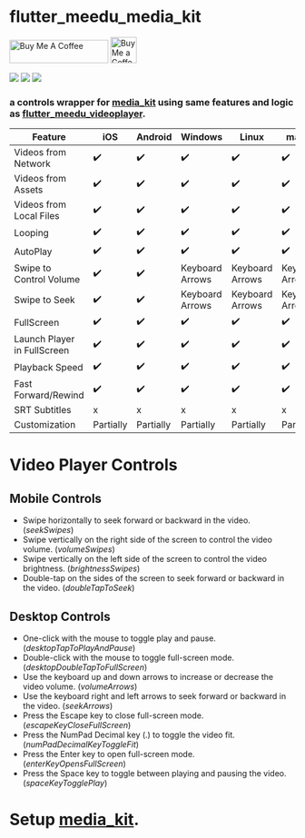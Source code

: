 # flutter_meedu_media_kit




<a href="https://www.buymeacoffee.com/zezo357" target="_blank"><img src="https://cdn.buymeacoffee.com/buttons/default-orange.png" alt="Buy Me A Coffee" height="41" width="174"></a>
<a href='https://ko-fi.com/zezo357' target='_blank'><img height='35' style='border:0px;height:46px;' src='https://az743702.vo.msecnd.net/cdn/kofi3.png?v=0' border='0' alt='Buy Me a Coffee at ko-fi.com' />

<a target="blank" href="https://pub.dev/packages/flutter_meedu_media_kit"><img src="https://img.shields.io/pub/v/flutter_meedu_media_kit?include_prereleases&style=flat-square"/></a>
<img src="https://img.shields.io/github/last-commit/zezo357/flutter_meedu_media_kit/master?style=flat-square"/>
<img src="https://img.shields.io/github/license/zezo357/flutter_meedu_media_kit?style=flat-square"/>



### a controls wrapper for [media_kit](https://pub.dev/packages/media_kit) using same features and logic as [flutter_meedu_videoplayer](https://pub.dev/packages/flutter_meedu_videoplayer).


<!-- 👋 👉 <b>[Complete documentation here](https://zezo357.github.io/flutter_meedu_media_kit/)</b> -->

<!-- <table>
<caption><h4><a href="https://zezo357.github.io/flutter_meedu_media_kit_example/">Flutter Web Demo</a></h4></caption>

  <tbody>
    <tr>
      <td rowspan="2"><img src="https://zezo357.github.io/flutter_meedu_media_kit/assets/q2.gif" alt="meedu_player" width="160" /></td>     
      <td><img src="https://zezo357.github.io/flutter_meedu_media_kit/assets/full.gif" alt="meedu_player" width="300" /></td>      
    </tr>   
    <tr>
      <td><img src="https://zezo357.github.io/flutter_meedu_media_kit/assets/playing_video.png" alt="meedu_player" width="300" /></td>     
    </tr>  
  </tbody>
</table> -->

<table>
<thead>
<tr>
<th>Feature</th>
<th>iOS</th>
<th>Android</th>
<th>Windows</th>
<th>Linux</th>
<th>macOS</th>
<th>Web</th>
</tr>
</thead>
<tbody>
<tr>
<td>Videos from Network</td>
<td>✔️</td>
<td>✔️</td>
<td>✔️</td>
<td>✔️</td>
<td>✔️</td>
<td>x</td>
</tr>
<tr>
<td>Videos from Assets</td>
<td>✔️</td>
<td>✔️</td>
<td>✔️</td>
<td>✔️</td>
<td>✔️</td>
<td>x</td>
</tr>
<tr>
<td>Videos from Local Files</td>
<td>✔️</td>
<td>✔️</td>
<td>✔️</td>
<td>✔️</td>
<td>✔️</td>
<td>x</td>
</tr>
<tr>
<td>Looping</td>
<td>✔️</td>
<td>✔️</td>
<td>✔️</td>
<td>✔️</td>
<td>✔️</td>
<td>x</td>
</tr>
<tr>
<td>AutoPlay</td>
<td>✔️</td>
<td>✔️</td>
<td>✔️</td>
<td>✔️</td>
<td>✔️</td>
<td>x</td>
</tr>
<tr>
<td>Swipe to Control Volume</td>
<td>✔️</td>
<td>✔️</td>
<td>Keyboard Arrows</td>
<td>Keyboard Arrows</td>
<td>Keyboard Arrows</td>
<td>x</td>
</tr>
<tr>
<td>Swipe to Seek</td>
<td>✔️</td>
<td>✔️</td>
<td>Keyboard Arrows</td>
<td>Keyboard Arrows</td>
<td>Keyboard Arrows</td>
<td>x</td>
</tr>
<tr>
<td>FullScreen</td>
<td>✔️</td>
<td>✔️</td>
<td>✔️</td>
<td>✔️</td>
<td>✔️</td>
<td>x</td>
</tr>
<tr>
<td>Launch Player in FullScreen</td>
<td>✔️</td>
<td>✔️</td>
<td>✔️</td>
<td>✔️</td>
<td>✔️</td>
<td>x</td>
</tr>
<tr>
<td>Playback Speed</td>
<td>✔️</td>
<td>✔️</td>
<td>✔️</td>
<td>✔️</td>
<td>✔️</td>
<td>x</td>
</tr>
<tr>
<td>Fast Forward/Rewind</td>
<td>✔️</td>
<td>✔️</td>
<td>✔️</td>
<td>✔️</td>
<td>✔️</td>
<td>x</td>
</tr>
<tr>
<td>SRT Subtitles</td>
<td>x</td>
<td>x</td>
<td>x</td>
<td>x</td>
<td>x</td>
<td>x</td>
</tr>
<tr>
<td>Customization</td>
<td>Partially</td>
<td>Partially</td>
<td>Partially</td>
<td>Partially</td>
<td>Partially</td>
<td>x</td>
</tr>
</tbody>
</table>

# Video Player Controls

## Mobile Controls

- Swipe horizontally to seek forward or backward in the video. (<em>seekSwipes</em>)
- Swipe vertically on the right side of the screen to control the video volume. (<em>volumeSwipes</em>)
- Swipe vertically on the left side of the screen to control the video brightness. (<em>brightnessSwipes</em>)
- Double-tap on the sides of the screen to seek forward or backward in the video. (<em>doubleTapToSeek</em>)

## Desktop Controls

- One-click with the mouse to toggle play and pause. (<em>desktopTapToPlayAndPause</em>)
- Double-click with the mouse to toggle full-screen mode. (<em>desktopDoubleTapToFullScreen</em>)
- Use the keyboard up and down arrows to increase or decrease the video volume. (<em>volumeArrows</em>)
- Use the keyboard right and left arrows to seek forward or backward in the video. (<em>seekArrows</em>)
- Press the Escape key to close full-screen mode. (<em>escapeKeyCloseFullScreen</em>)
- Press the NumPad Decimal key (.) to toggle the video fit. (<em>numPadDecimalKeyToggleFit</em>)
- Press the Enter key to open full-screen mode. (<em>enterKeyOpensFullScreen</em>)
- Press the Space key to toggle between playing and pausing the video. (<em>spaceKeyTogglePlay</em>)



# Setup [media_kit](https://pub.dev/packages/media_kit).
